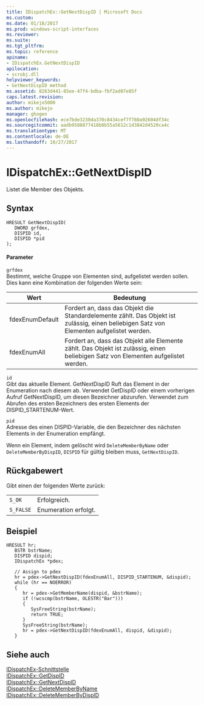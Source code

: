```yaml
---
title: IDispatchEx::GetNextDispID | Microsoft Docs
ms.custom: 
ms.date: 01/18/2017
ms.prod: windows-script-interfaces
ms.reviewer: 
ms.suite: 
ms.tgt_pltfrm: 
ms.topic: reference
apiname:
- IDispatchEx.GetNextDispID
apilocation:
- scrobj.dll
helpviewer_keywords:
- GetNextDispID method
ms.assetid: 8263d441-85ee-47f4-bdba-fbf2ad07e85f
caps.latest.revision: 
author: mikejo5000
ms.author: mikejo
manager: ghogen
ms.openlocfilehash: ece7bde3230da370c8434cef7f780a92604df34c
ms.sourcegitcommit: aadb9588877418b8b55a5612c1d3842d4520ca4c
ms.translationtype: MT
ms.contentlocale: de-DE
ms.lasthandoff: 10/27/2017
---
```

# <a name="idispatchexgetnextdispid"></a>IDispatchEx::GetNextDispID
Listet die Member des Objekts.  
  
## <a name="syntax"></a>Syntax  
  
```  
HRESULT GetNextDispID(  
   DWORD grfdex,  
   DISPID id,  
   DISPID *pid  
);  
```  
  
#### <a name="parameters"></a>Parameter  
 `grfdex`  
 Bestimmt, welche Gruppe von Elementen sind, aufgelistet werden sollen. Dies kann eine Kombination der folgenden Werte sein:  
  
|Wert|Bedeutung|  
|-----------|-------------|  
|fdexEnumDefault|Fordert an, dass das Objekt die Standardelemente zählt. Das Objekt ist zulässig, einen beliebigen Satz von Elementen aufgelistet werden.|  
|fdexEnumAll|Fordert an, dass das Objekt alle Elemente zählt. Das Objekt ist zulässig, einen beliebigen Satz von Elementen aufgelistet werden.|  
  
 `id`  
 Gibt das aktuelle Element. GetNextDispID Ruft das Element in der Enumeration nach diesem ab. Verwendet GetDispID oder einem vorherigen Aufruf GetNextDispID, um diesen Bezeichner abzurufen. Verwendet zum Abrufen des ersten Bezeichners des ersten Elements der DISPID_STARTENUM-Wert.  
  
 `pid`  
 Adresse des einen DISPID-Variable, die den Bezeichner des nächsten Elements in der Enumeration empfängt.  
  
 Wenn ein Element, indem gelöscht wird `DeleteMemberByName` oder `DeleteMemberByDispID`, `DISPID` für gültig bleiben muss, `GetNextDispID`.  
  
## <a name="return-value"></a>Rückgabewert  
 Gibt einen der folgenden Werte zurück:  
  
|||  
|-|-|  
|`S_OK`|Erfolgreich.|  
|`S_FALSE`|Enumeration erfolgt.|  
  
## <a name="example"></a>Beispiel  
  
```  
HRESULT hr;  
   BSTR bstrName;  
   DISPID dispid;  
   IDispatchEx *pdex;  
  
   // Assign to pdex  
   hr = pdex->GetNextDispID(fdexEnumAll, DISPID_STARTENUM, &dispid);  
   while (hr == NOERROR)  
   {  
      hr = pdex->GetMemberName(dispid, &bstrName);  
      if (!wcscmp(bstrName, OLESTR("Bar")))  
      {  
         SysFreeString(bstrName);  
         return TRUE;  
      }  
      SysFreeString(bstrName);  
      hr = pdex->GetNextDispID(fdexEnumAll, dispid, &dispid);  
   }  
```  
  
## <a name="see-also"></a>Siehe auch  
 [IDispatchEx-Schnittstelle](../../winscript/reference/idispatchex-interface.md)   
 [IDispatchEx::GetDispID](../../winscript/reference/idispatchex-getdispid.md)   
 [IDispatchEx::GetNextDispID](#lrfidispatchexgetnextdispid)   
 [IDispatchEx::DeleteMemberByName](../../winscript/reference/idispatchex-deletememberbyname.md)   
 [IDispatchEx::DeleteMemberByDispID](../../winscript/reference/idispatchex-deletememberbydispid.md)